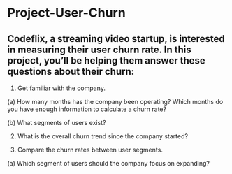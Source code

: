 # Project-User-Churn
## Codeflix, a streaming video startup, is interested in measuring their user churn rate. In this project, you’ll be helping them answer these questions about their churn:  

1. Get familiar with the company.  

(a) How many months has the company been operating? Which months do you have enough information to calculate a churn rate? 

(b) What segments of users exist? 

2. What is the overall churn trend since the company started?  

3. Compare the churn rates between user segments. 

(a) Which segment of users should the company focus on expanding?
